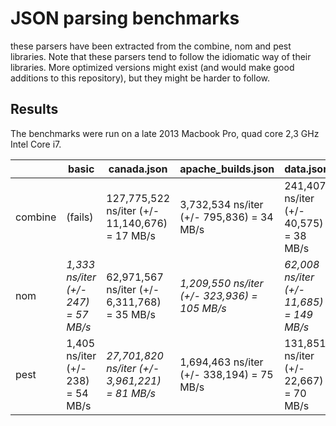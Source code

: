 # JSON parsing benchmarks

these parsers have been extracted from the combine, nom and pest
libraries. Note that these parsers tend to follow the idiomatic
way of their libraries. More optimized versions might exist (and
would make good additions to this repository), but they might
be harder to follow.

## Results

The benchmarks were run on a late 2013 Macbook Pro, quad core 2,3 GHz Intel Core i7.

|         | basic                             | canada.json |apache_builds.json | data.json |
| ------- | --------------------------------- | ----------- | ----------------- | --------- |
| combine | (fails)                           | 127,775,522 ns/iter (+/- 11,140,676) = 17 MB/s | 3,732,534 ns/iter (+/- 795,836) = 34 MB/s | 241,407 ns/iter (+/- 40,575) = 38 MB/s |
| nom     | *1,333 ns/iter (+/- 247) = 57 MB/s* | 62,971,567 ns/iter (+/- 6,311,768) = 35 MB/s   | *1,209,550 ns/iter (+/- 323,936) = 105 MB/s* | *62,008 ns/iter (+/- 11,685) = 149 MB/s* |
| pest    | 1,405 ns/iter (+/- 238) = 54 MB/s | *27,701,820 ns/iter (+/- 3,961,221) = 81 MB/s*   | 1,694,463 ns/iter (+/- 338,194) = 75 MB/s | 131,851 ns/iter (+/- 22,667) = 70 MB/s |
